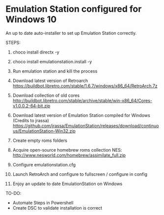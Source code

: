 # Emulation Station configured for Windows 10
An up to date auto-installer to set up Emulation Station correctly.

STEPS:

1. choco install directx -y

2. choco install emulationstation.install -y

3. Run emulation station and kill the process

3. Download latest version of Retroarch
https://buildbot.libretro.com/stable/1.6.7/windows/x86_64/RetroArch.7z

4. Download collection of old cores
http://buildbot.libretro.com/stable/archive/stable/win-x86_64/Cores-v1.0.0.2-64-bit.zip

5. Download latest version of Emulation Station compiled for Windows (Credits to jrassa)
https://github.com/jrassa/EmulationStation/releases/download/continuous/EmulationStation-Win32.zip

6. Create empty roms folders

7. Acquire open-source homebrew roms collection
NES:
http://www.nesworld.com/homebrew/assimilate_full.zip

8. Configure emulationstation.cfg

9. Launch RetroArch and configure to fullscreen / configure in config

10. Enjoy an update to date EmulationStation on Windows


TO-DO:
- Automate Steps in Powershell
- Create DSC to validate installation is correct


